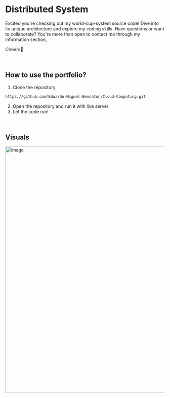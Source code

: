 <h1>Distributed System</h1>

Excited you're checking out my world-cup-system source code! Dive into its unique architecture and explore my coding skills. Have questions or want to collaborate? You're more than open to contact me through my information section,

Cheers👋

<br>
<h2>How to use the portfolio?</h2>

1. Clone the repository

```markdown
https://github.com/Eduardo-Miguel-Bennaton/Cloud-Computing.git
```

2. Open the repository and run it with live server
3. Let the code run!

<br>
<h2>Visuals</h2>

<img width="778" alt="image" src="https://github.com/Eduardo-Miguel-Bennaton/Cloud-Computing/assets/122058309/6dbc01ca-ddfa-457e-89ed-33297d471ef2">

